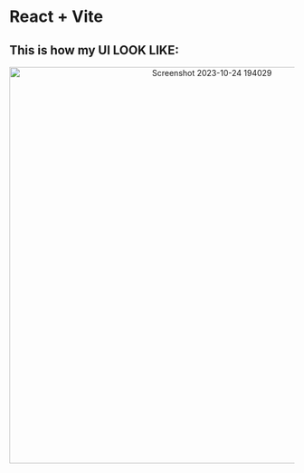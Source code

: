 # React + Vite
## This is how my UI LOOK LIKE:
<center>
<img width="700" alt="Screenshot 2023-10-24 194029" src="https://github.com/keshav-chandra/AP-series-calculator/assets/93521407/fd6d883f-3158-4c65-b72c-496e8cad2ccb">
</center>
